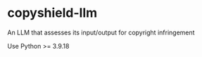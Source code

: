 # copyshield-llm
An LLM that assesses its input/output for copyright infringement

Use Python >= 3.9.18
